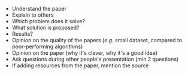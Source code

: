 - Understand the paper
- Explain to others
- Which problem does it solve?
- What solution is proposed?
- Results?
- Opinion on the quality of the papers (*e.g.* small dataset, compared to poor-performing algorithms)
- Opinion on the paper (why it's clever, why it's a good idea)
- Ask questions during other people's presentation (min 2 questions)
- If adding resources from the paper, mention the source